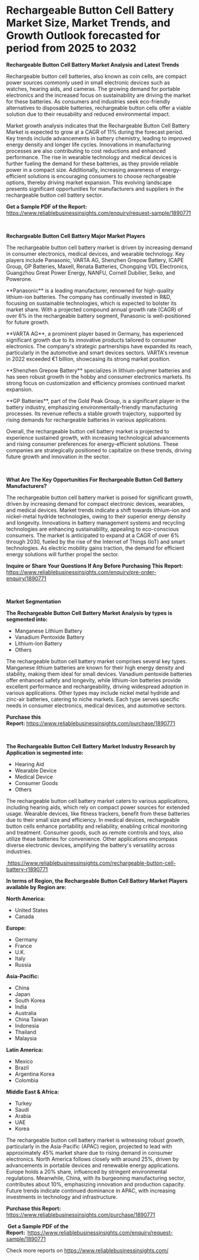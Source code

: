 <p><h1>Rechargeable Button Cell Battery Market Size, Market Trends, and Growth Outlook forecasted for period from 2025 to 2032</h1></p><p><strong>Rechargeable Button Cell Battery Market Analysis and Latest Trends</strong></p>
<p><p>Rechargeable button cell batteries, also known as coin cells, are compact power sources commonly used in small electronic devices such as watches, hearing aids, and cameras. The growing demand for portable electronics and the increased focus on sustainability are driving the market for these batteries. As consumers and industries seek eco-friendly alternatives to disposable batteries, rechargeable button cells offer a viable solution due to their reusability and reduced environmental impact.</p><p>Market growth analysis indicates that the Rechargeable Button Cell Battery Market is expected to grow at a CAGR of 11% during the forecast period. Key trends include advancements in battery chemistry, leading to improved energy density and longer life cycles. Innovations in manufacturing processes are also contributing to cost reductions and enhanced performance. The rise in wearable technology and medical devices is further fueling the demand for these batteries, as they provide reliable power in a compact size. Additionally, increasing awareness of energy-efficient solutions is encouraging consumers to choose rechargeable options, thereby driving market expansion. This evolving landscape presents significant opportunities for manufacturers and suppliers in the rechargeable button cell battery sector.</p></p>
<p><strong>Get a Sample PDF of the Report:&nbsp;</strong> <a href="https://www.reliablebusinessinsights.com/enquiry/request-sample/1890771?utm_campaign=3256&utm_medium=2&utm_source=Github&utm_content=ia&utm_term=05042025&utm_id=rechargeable-button-cell-battery">https://www.reliablebusinessinsights.com/enquiry/request-sample/1890771</a></p>
<p>&nbsp;</p>
<p><strong>Rechargeable Button Cell Battery Major Market Players</strong></p>
<p><p>The rechargeable button cell battery market is driven by increasing demand in consumer electronics, medical devices, and wearable technology. Key players include Panasonic, VARTA AG, Shenzhen Grepow Battery, ICAPE Group, GP Batteries, Maxell, Renata Batteries, Chongqing VDL Electronics, Guangzhou Great Power Energy, NANFU, Cornell Dubilier, Seiko, and Powerone.</p><p>**Panasonic** is a leading manufacturer, renowned for high-quality lithium-ion batteries. The company has continually invested in R&D, focusing on sustainable technologies, which is expected to bolster its market share. With a projected compound annual growth rate (CAGR) of over 6% in the rechargeable battery segment, Panasonic is well-positioned for future growth.</p><p>**VARTA AG**, a prominent player based in Germany, has experienced significant growth due to its innovative products tailored to consumer electronics. The company's strategic partnerships have expanded its reach, particularly in the automotive and smart devices sectors. VARTA's revenue in 2022 exceeded €1 billion, showcasing its strong market position.</p><p>**Shenzhen Grepow Battery** specializes in lithium-polymer batteries and has seen robust growth in the hobby and consumer electronics markets. Its strong focus on customization and efficiency promises continued market expansion. </p><p>**GP Batteries**, part of the Gold Peak Group, is a significant player in the battery industry, emphasizing environmentally-friendly manufacturing processes. Its revenue reflects a stable growth trajectory, supported by rising demands for rechargeable batteries in various applications.</p><p>Overall, the rechargeable button cell battery market is projected to experience sustained growth, with increasing technological advancements and rising consumer preferences for energy-efficient solutions. These companies are strategically positioned to capitalize on these trends, driving future growth and innovation in the sector.</p></p>
<p>&nbsp;</p>
<p><strong>What Are The Key Opportunities For Rechargeable Button Cell Battery Manufacturers?</strong></p>
<p><p>The rechargeable button cell battery market is poised for significant growth, driven by increasing demand for compact electronic devices, wearables, and medical devices. Market trends indicate a shift towards lithium-ion and nickel-metal hydride technologies, owing to their superior energy density and longevity. Innovations in battery management systems and recycling technologies are enhancing sustainability, appealing to eco-conscious consumers. The market is anticipated to expand at a CAGR of over 6% through 2030, fueled by the rise of the Internet of Things (IoT) and smart technologies. As electric mobility gains traction, the demand for efficient energy solutions will further propel the sector.</p></p>
<p><strong>Inquire or Share Your Questions If Any Before Purchasing This Report:</strong> <a href="https://www.reliablebusinessinsights.com/enquiry/pre-order-enquiry/1890771?utm_campaign=3256&utm_medium=2&utm_source=Github&utm_content=ia&utm_term=05042025&utm_id=rechargeable-button-cell-battery">https://www.reliablebusinessinsights.com/enquiry/pre-order-enquiry/1890771</a></p>
<p>&nbsp;</p>
<p><strong>Market Segmentation</strong></p>
<p><strong>The Rechargeable Button Cell Battery Market Analysis by types is segmented into:</strong></p>
<p><ul><li>Manganese Lithium Battery</li><li>Vanadium Pentoxide Battery</li><li>Lithium-Ion Battery</li><li>Others</li></ul></p>
<p><p>The rechargeable button cell battery market comprises several key types. Manganese lithium batteries are known for their high energy density and stability, making them ideal for small devices. Vanadium pentoxide batteries offer enhanced safety and longevity, while lithium-ion batteries provide excellent performance and rechargeability, driving widespread adoption in various applications. Other types may include nickel metal hydride and zinc-air batteries, catering to niche markets. Each type serves specific needs in consumer electronics, medical devices, and automotive sectors.</p></p>
<p><strong>Purchase this Report:&nbsp;</strong><a href="https://www.reliablebusinessinsights.com/purchase/1890771?utm_campaign=3256&utm_medium=2&utm_source=Github&utm_content=ia&utm_term=05042025&utm_id=rechargeable-button-cell-battery">https://www.reliablebusinessinsights.com/purchase/1890771</a></p>
<p>&nbsp;</p>
<p><strong>The Rechargeable Button Cell Battery Market Industry Research by Application is segmented into:</strong></p>
<p><ul><li>Hearing Aid</li><li>Wearable Device</li><li>Medical Device</li><li>Consumer Goods</li><li>Others</li></ul></p>
<p><p>The rechargeable button cell battery market caters to various applications, including hearing aids, which rely on compact power sources for extended usage. Wearable devices, like fitness trackers, benefit from these batteries due to their small size and efficiency. In medical devices, rechargeable button cells enhance portability and reliability, enabling critical monitoring and treatment. Consumer goods, such as remote controls and toys, also utilize these batteries for convenience. Other applications encompass diverse electronic devices, amplifying the battery's versatility across industries.</p></p>
<p><a href="https://www.reliablebusinessinsights.com/rechargeable-button-cell-battery-r1890771?utm_campaign=3256&utm_medium=2&utm_source=Github&utm_content=ia&utm_term=05042025&utm_id=rechargeable-button-cell-battery">&nbsp;https://www.reliablebusinessinsights.com/rechargeable-button-cell-battery-r1890771</a></p>
<p><strong>In terms of Region, the Rechargeable Button Cell Battery Market Players available by Region are:</strong></p>
<p>
    <p> <strong> North America: </strong>
        <ul>
            <li>United States</li>
            <li>Canada</li>
        </ul>
        </p> 
    <p> <strong> Europe: </strong>
        <ul>
            <li>Germany</li>
            <li>France</li>
            <li>U.K.</li>
            <li>Italy</li>
            <li>Russia</li>
        </ul>
        </p> 
    <p> <strong> Asia-Pacific: </strong>
        <ul>
            <li>China</li>
            <li>Japan</li>
            <li>South Korea</li>
            <li>India</li>
            <li>Australia</li>
            <li>China Taiwan</li>
            <li>Indonesia</li>
            <li>Thailand</li>
            <li>Malaysia</li>
        </ul>
        </p> 
    <p> <strong> Latin America: </strong>
        <ul>
            <li>Mexico</li>
            <li>Brazil</li>
            <li>Argentina Korea</li>
            <li>Colombia</li>
        </ul>
        </p> 
    <p> <strong> Middle East & Africa: </strong>
        <ul>
            <li>Turkey</li>
            <li>Saudi</li>
            <li>Arabia</li>
            <li>UAE</li>
            <li>Korea</li>
        </ul>
    </p>
    </p>
<p><p>The rechargeable button cell battery market is witnessing robust growth, particularly in the Asia-Pacific (APAC) region, projected to lead with approximately 45% market share due to rising demand in consumer electronics. North America follows closely with around 25%, driven by advancements in portable devices and renewable energy applications. Europe holds a 20% share, influenced by stringent environmental regulations. Meanwhile, China, with its burgeoning manufacturing sector, contributes about 10%, emphasizing innovation and production capacity. Future trends indicate continued dominance in APAC, with increasing investments in technology and infrastructure.</p></p>
<p><strong>Purchase this Report: </strong><a href="https://www.reliablebusinessinsights.com/purchase/1890771?utm_campaign=3256&utm_medium=2&utm_source=Github&utm_content=ia&utm_term=05042025&utm_id=rechargeable-button-cell-battery">https://www.reliablebusinessinsights.com/purchase/1890771</a></p>
<p>&nbsp;<strong>Get a Sample PDF of the Report:&nbsp;&nbsp;</strong><a href="https://www.reliablebusinessinsights.com/enquiry/request-sample/1890771?utm_campaign=3256&utm_medium=2&utm_source=Github&utm_content=ia&utm_term=05042025&utm_id=rechargeable-button-cell-battery">https://www.reliablebusinessinsights.com/enquiry/request-sample/1890771</a></p>
<p><strong></strong></p>
<p>Check more reports on <a href="https://www.reliablebusinessinsights.com/?utm_campaign=3256&utm_medium=2&utm_source=Github&utm_content=ia&utm_term=05042025&utm_id=rechargeable-button-cell-battery">https://www.reliablebusinessinsights.com/</a></p>